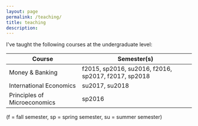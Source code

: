 ```yaml
---
layout: page
permalink: /teaching/
title: teaching
description: 
---
```


I've taught the following courses at the undergraduate level:

| Course                        | Semester(s)                                         |
|-------------------------------|-----------------------------------------------------|
 Money & Banking               | f2015, sp2016, su2016, f2016, sp2017, f2017, sp2018 |
 International Economics       | su2017, su2018                                      |
 Principles of Microeconomics | sp2016                                            |



(f = fall semester, sp = spring semester, su = summer semester)
